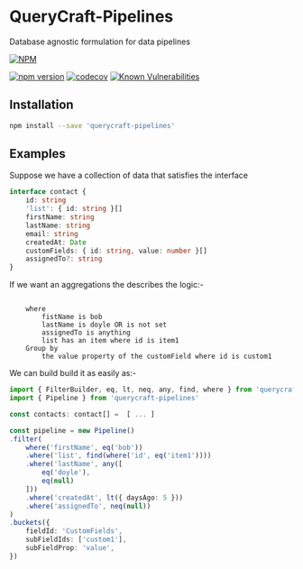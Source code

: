 # QueryCraft-Pipelines
Database agnostic formulation for data pipelines

[![NPM](https://nodei.co/npm/QueryCraft-Pipelines.png)](https://npmjs.org/package/querycraft-pipelines)

[![npm version](https://badge.fury.io/js/querycraft-pipelines.svg)](https://badge.fury.io/js/querycraft-pipelines)
[![codecov](https://codecov.io/gh/BeameryHQ/QueryCraft-Pipelines/branch/master/graph/badge.svg)](https://codecov.io/gh/BeameryHQ/QueryCraft-Pipelines)
[![Known Vulnerabilities](https://snyk.io/test/github/beameryhq/QueryCraft-Pipelines/badge.svg)](https://snyk.io/test/github/beameryhq/QueryCraft-Pipelines)

## Installation

```sh
npm install --save 'querycraft-pipelines'
```

## Examples

Suppose we have a collection of data that satisfies the interface

```ts
interface contact {
    id: string
    'list': { id: string }[]
    firstName: string
    lastName: string
    email: string
    createdAt: Date
    customFields: { id: string, value: number }[]
    assignedTo?: string
}
```

If we want an aggregations the describes the logic:-
```

    where
        fistName is bob
        lastName is doyle OR is not set
        assignedTo is anything
        list has an item where id is item1
    Group by
        the value property of the customField where id is custom1

```

We can build build it as easily as:-

```ts
import { FilterBuilder, eq, lt, neq, any, find, where } from 'querycraft'
import { Pipeline } from 'querycraft-pipelines'

const contacts: contact[] =  [ ... ]

const pipeline = new Pipeline()
.filter(
    where('firstName', eq('bob'))
    .where('list', find(where('id', eq('item1'))))
    .where('lastName', any([
        eq('doyle'),
        eq(null)
    ]))
    .where('createdAt', lt({ daysAgo: 5 }))
    .where('assignedTo', neq(null))
)
.buckets({
    fieldId: 'CustomFields',
    subFieldIds: ['custom1'],
    subFieldProp: 'value',
})

```
